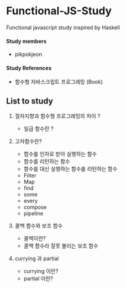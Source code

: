 # Functional-JS-Study
Functional javascript study inspired by Haskell


#### Study members
- pikpokjeon

#### Study References
- 함수형 자바스크립트 프로그래밍 (Book)

## List to study
1. 절차지향과 함수형 프로그래밍의 차이 ?
      - 일급 함수란 ? 

3. 고차함수란?
      - 함수를 인자로 받아 실행하는 함수
      - 함수를 리턴하는 함수
      - 함수를 대신 실행하는 함수를 리턴하는 함수
      - Filter
      - Map
      - find
      - some
      - every
      - compose
      - pipeline

4. 콜백 함수와 보조 함수
   - 콜백이란?
   - 콜백 함수라 잘못 불리는 보조 함수

4. currying 과 partial
   - currying 이란?
   - partial 이란?
